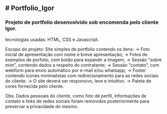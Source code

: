 <h2># Portfolio_Igor</h2>

<h3>Projeto de portfolio desenvolvido sob encomenda pelo cliente Igor.</h3>

tecnologias usadas: HTML, CSS e Javascript.

Escopo do projeto:
  Site simples de portfolio contendo os itens: 
    -> Foto inicial de apresentação com nome e breve apresentação;
    -> Fotos de exemplos de porfolio, com botão para expandir a imagem;
    -> Sessão "sobre mim", contendo dados a respeito do contratante;
    -> Sessão "contato", com webform para envio automático por e-mail e/ou whatsapp;
    -> Footer contendo ícones minimalistas com redirecionamento para as redes sociais do cliente.
    -> O site deverá ser responsivo, leve e intuitivo.
    -> Paleta de cores fornecida pelo cliente.
    
Obs. Dados pessoais do cliente, como foto de perfil, informações de contato e links de redes sociais foram removidos posteriormente para preservar a privacidade do mesmo.

